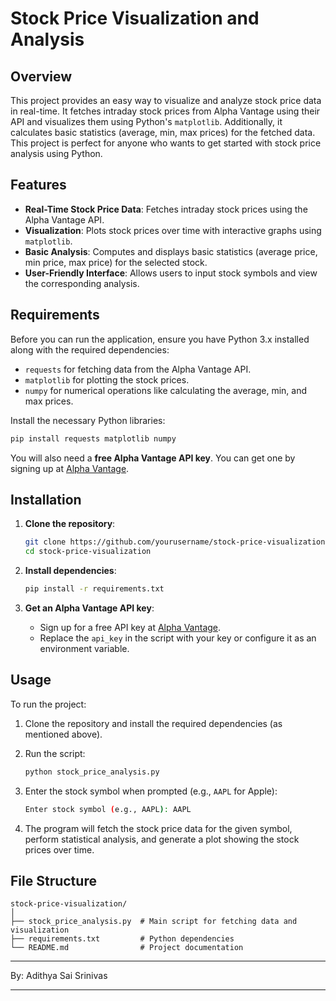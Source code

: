 # Stock Price Visualization and Analysis

## Overview

This project provides an easy way to visualize and analyze stock price data in real-time. It fetches intraday stock prices from Alpha Vantage using their API and visualizes them using Python's `matplotlib`. Additionally, it calculates basic statistics (average, min, max prices) for the fetched data. This project is perfect for anyone who wants to get started with stock price analysis using Python.

## Features

- **Real-Time Stock Price Data**: Fetches intraday stock prices using the Alpha Vantage API.
- **Visualization**: Plots stock prices over time with interactive graphs using `matplotlib`.
- **Basic Analysis**: Computes and displays basic statistics (average price, min price, max price) for the selected stock.
- **User-Friendly Interface**: Allows users to input stock symbols and view the corresponding analysis.

## Requirements

Before you can run the application, ensure you have Python 3.x installed along with the required dependencies:

- `requests` for fetching data from the Alpha Vantage API.
- `matplotlib` for plotting the stock prices.
- `numpy` for numerical operations like calculating the average, min, and max prices.

Install the necessary Python libraries:

```bash
pip install requests matplotlib numpy
```

You will also need a **free Alpha Vantage API key**. You can get one by signing up at [Alpha Vantage](https://www.alphavantage.co/support/#api-key).

## Installation

1. **Clone the repository**:
   ```bash
   git clone https://github.com/yourusername/stock-price-visualization.git
   cd stock-price-visualization
   ```

2. **Install dependencies**:
   ```bash
   pip install -r requirements.txt
   ```

3. **Get an Alpha Vantage API key**:
   - Sign up for a free API key at [Alpha Vantage](https://www.alphavantage.co/support/#api-key).
   - Replace the `api_key` in the script with your key or configure it as an environment variable.

## Usage

To run the project:

1. Clone the repository and install the required dependencies (as mentioned above).
2. Run the script:
   ```bash
   python stock_price_analysis.py
   ```

3. Enter the stock symbol when prompted (e.g., `AAPL` for Apple):
   ```bash
   Enter stock symbol (e.g., AAPL): AAPL
   ```

4. The program will fetch the stock price data for the given symbol, perform statistical analysis, and generate a plot showing the stock prices over time.

## File Structure

```
stock-price-visualization/
│
├── stock_price_analysis.py  # Main script for fetching data and visualization
├── requirements.txt         # Python dependencies
└── README.md                # Project documentation
```

---

By: Adithya Sai Srinivas

---
